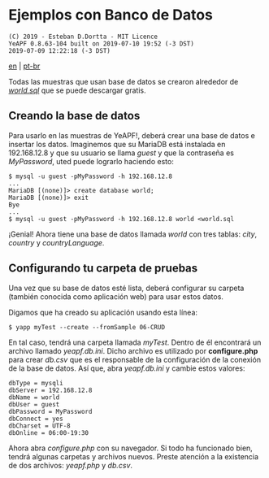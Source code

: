 # Ejemplos con Banco de Datos

    (C) 2019 - Esteban D.Dortta - MIT Licence
    YeAPF 0.8.63-104 built on 2019-07-10 19:52 (-3 DST)
    2019-07-09 12:22:18 (-3 DST)

[en](readme-database-samples-en.md) | [pt-br](readme-database-samples-pt-br.md)

Todas las muestras que usan base de datos se crearon alrededor de [*world.sql*](http://downloads.mysql.com/docs/world.sql.gz) que se puede descargar gratis.

## Creando la base de datos

Para usarlo en las muestras de YeAPF!, deberá crear una base de datos e insertar los datos. Imaginemos que su MariaDB está instalada en 192.168.12.8 y que su usuario se llama *guest* y que la contraseña es *MyPassword*, uted puede lograrlo haciendo esto:

    $ mysql -u guest -pMyPassword -h 192.168.12.8
    ...
    MariaDB [(none)]> create database world;
    MariaDB [(none)]> exit
    Bye
    ...
    $ mysql -u guest -pMyPassword -h 192.168.12.8 world <world.sql

¡Genial! Ahora tiene una base de datos llamada *world* con tres tablas: *city*, *country* y *countryLanguage*.

## Configurando tu carpeta de pruebas

Una vez que su base de datos esté lista, deberá configurar su carpeta (también conocida como aplicación web) para usar estos datos.

Digamos que ha creado su aplicación usando esta línea:

    $ yapp myTest --create --fromSample 06-CRUD

En tal caso, tendrá una carpeta llamada *myTest*. Dentro de él encontrará un archivo llamado *yeapf.db.ini*. Dicho archivo es utilizado por **configure.php** para crear *db.csv* que es el responsable de la configuración de la conexión de la base de datos. Así que, abra *yeapf.db.ini* y cambie estos valores:

    dbType = mysqli
    dbServer = 192.168.12.8
    dbName = world
    dbUser = guest
    dbPassword = MyPassword
    dbConnect = yes
    dbCharset = UTF-8
    dbOnline = 06:00-19:30

Ahora abra *configure.php* con su navegador. Si todo ha funcionado bien, tendrá algunas carpetas y archivos nuevos. Preste atención a la existencia de dos archivos: *yeapf.php* y *db.csv*.